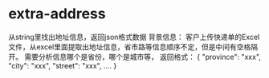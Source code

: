 # extra-address
从string里找出地址信息，返回json格式数据
背景信息：
客户上传快递单的Excel文件，从excel里面提取出地址信息，省市路等信息顺序不定，但是中间有空格隔开。
需要分析信息哪个是省份，哪个是城市等， 返回格式： 
{
  "province": "xxx",
  "city": "xxx",
  "street": "xxx",
  ....
}

